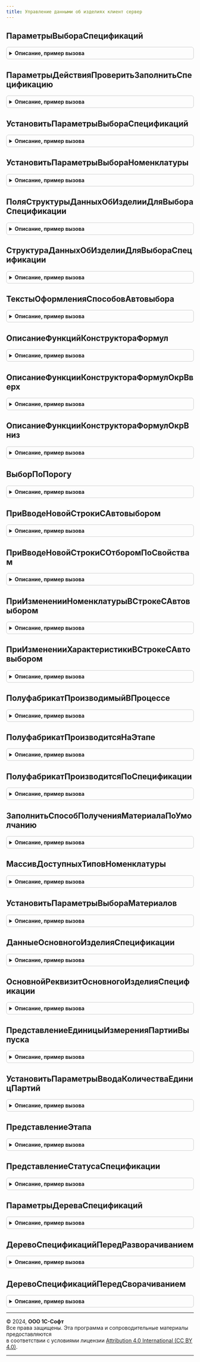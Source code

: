 ```yaml
---
title: Управление данными об изделиях клиент сервер
---
```



## ПараметрыВыбораСпецификаций
<details style="margin: 1em 0; padding: 0.5em; border: 1px solid #ccc; border-radius: 6px;">

<summary style="font-weight: bold; cursor: pointer;">Описание, пример вызова</summary>

```bsl

// Возвращает параметры выбора спецификаций для номенклатуры.
//
// Возвращаемое значение:
// 	Структура - из:
//  * ДоступныеТипы - Массив - доступные типы спецификаций
//  * ДоступныеСтатусы - Массив - доступные статусы спецификаций
//  * ДоступныСпецификацииСПроизводствомНаСтороне - Булево - признак доступности спецификаций с производством на стороне
//  * ДоступныСпецификацииНаПобочныйВыход - Булево - признак отображения спецификаций по фиксированной стоимости
//  * ПолучитьСпецификацииПоНоменклатуре - Булево - признак отбора по заданной номенклатуре
//  * СвязиПараметровВыбора - Соответствие - связи параметров выбора
//  * РеквизитыСпецификации - Строка - список реквизитов спецификации
//
Функция ПараметрыВыбораСпецификаций() Экспорт
```

Пример вызова
```bsl
Результат = УправлениеДаннымиОбИзделияхКлиентСервер.ПараметрыВыбораСпецификаций() 
```
</details>

## ПараметрыДействияПроверитьЗаполнитьСпецификацию
<details style="margin: 1em 0; padding: 0.5em; border: 1px solid #ccc; border-radius: 6px;">

<summary style="font-weight: bold; cursor: pointer;">Описание, пример вызова</summary>

```bsl

// Возвращает параметры необходимые для выполнения действия "ПроверитьЗаполнитьСпецификацию".
//
// Параметры:
//  Объект							- ДанныеФормыСтруктура 			- Текущий объект
//  ТекущиеДанные					- ДанныеФормыЭлементКоллекции 	- Строка коллекции в которой происходит выбор спецификации
//  ПараметрыВыбораСпецификаций		- Структура 					- Параметры выбора спецификации
//  Форма							- ФормаКлиентскогоПриложения				- форма
//  ДополнительныеПараметры			- Структура 					- Дополнительные параметры вызова
//
// Возвращаемое значение:
//  Структура - список параметров.
//
Функция ПараметрыДействияПроверитьЗаполнитьСпецификацию(Объект, Экспорт
```

Пример вызова
```bsl
Результат = УправлениеДаннымиОбИзделияхКлиентСервер.ПараметрыДействияПроверитьЗаполнитьСпецификацию(Объект, );
```
</details>

## УстановитьПараметрыВыбораСпецификаций
<details style="margin: 1em 0; padding: 0.5em; border: 1px solid #ccc; border-radius: 6px;">

<summary style="font-weight: bold; cursor: pointer;">Описание, пример вызова</summary>

```bsl

// Установить параметры выбора спецификаций в форме
//
// Параметры:
//  Элемент						 - ПолеФормы, Массив - поле ввода спецификации или список полей
//  ПараметрыВыбораСпецификаций	 - см. ПараметрыВыбораСпецификаций
//
Процедура УстановитьПараметрыВыбораСпецификаций(Элемент, ПараметрыВыбораСпецификаций) Экспорт
```

Пример вызова
```bsl
УправлениеДаннымиОбИзделияхКлиентСервер.УстановитьПараметрыВыбораСпецификаций(Элемент, ПараметрыВыбораСпецификаций) 
```
</details>

## УстановитьПараметрыВыбораНоменклатуры
<details style="margin: 1em 0; padding: 0.5em; border: 1px solid #ccc; border-radius: 6px;">

<summary style="font-weight: bold; cursor: pointer;">Описание, пример вызова</summary>

```bsl

// Процедура устанавливает параметры выбора для номенклатуры.
//
// Параметры:
//  Элемент - Массив, ПолеФормы - поле для ввода номенклатуры
//  Форма - ФормаКлиентскогоПриложения - форма для которой производится установка параметров выбора:
//  	* Объект  - ДанныеФормыСтруктура - объект, для которого производится установка параметров выбора:
//  		* ТипПроизводственногоПроцесса - ПеречислениеСсылка.ТипыПроизводственныхПроцессов
//  		* Ссылка - СправочникСсылка.РесурсныеСпецификации,ДокументСсылка.ЗаказНаПроизводство2_2
//  	* ИсточникСоставаНаборовВПроизводстве - ПеречислениеСсылка.ИсточникиСоставаНаборовВПроизводстве
//
Процедура УстановитьПараметрыВыбораНоменклатуры(Элемент, Форма) Экспорт
```

Пример вызова
```bsl
УправлениеДаннымиОбИзделияхКлиентСервер.УстановитьПараметрыВыбораНоменклатуры(Элемент, Форма) 
```
</details>

## ПоляСтруктурыДанныхОбИзделииДляВыбораСпецификации
<details style="margin: 1em 0; padding: 0.5em; border: 1px solid #ccc; border-radius: 6px;">

<summary style="font-weight: bold; cursor: pointer;">Описание, пример вызова</summary>

```bsl

// Перечень полей, определяющих выбор спецификации номенклатуры
//
// Возвращаемое значение:
//  Строка - перечень полей
//
Функция ПоляСтруктурыДанныхОбИзделииДляВыбораСпецификации() Экспорт
```

Пример вызова
```bsl
Результат = УправлениеДаннымиОбИзделияхКлиентСервер.ПоляСтруктурыДанныхОбИзделииДляВыбораСпецификации() 
```
</details>

## СтруктураДанныхОбИзделииДляВыбораСпецификации
<details style="margin: 1em 0; padding: 0.5em; border: 1px solid #ccc; border-radius: 6px;">

<summary style="font-weight: bold; cursor: pointer;">Описание, пример вызова</summary>

```bsl

// Конструктор структуры данных для выбора спецификации номенклатуры
//
// Возвращаемое значение:
//  Структура - структура данных
//
Функция СтруктураДанныхОбИзделииДляВыбораСпецификации() Экспорт
```

Пример вызова
```bsl
Результат = УправлениеДаннымиОбИзделияхКлиентСервер.СтруктураДанныхОбИзделииДляВыбораСпецификации() 
```
</details>

## ТекстыОформленияСпособовАвтовыбора
<details style="margin: 1em 0; padding: 0.5em; border: 1px solid #ccc; border-radius: 6px;">

<summary style="font-weight: bold; cursor: pointer;">Описание, пример вызова</summary>

```bsl

// Текст оформления способов автовыбора.
//
// Возвращаемое значение:
//  Соответствие из ПеречислениеСсылка.СпособыАвтовыбораНоменклатуры,ПеречислениеСсылка.СпособыАвтовыбораХарактеристики
Функция ТекстыОформленияСпособовАвтовыбора() Экспорт
```

Пример вызова
```bsl
Результат = УправлениеДаннымиОбИзделияхКлиентСервер.ТекстыОформленияСпособовАвтовыбора() 
```
</details>

## ОписаниеФункцийКонструктораФормул
<details style="margin: 1em 0; padding: 0.5em; border: 1px solid #ccc; border-radius: 6px;">

<summary style="font-weight: bold; cursor: pointer;">Описание, пример вызова</summary>

```bsl

// Возвращает описание функций используемых в конструкторе формул
//
// Параметры:
//  ИмяГруппы - Строка - имя группы в дереве формул конструктора
//
// Возвращаемое значение:
//  Массив из см. РаботаСФормуламиКлиентСервер.ОписаниеФункцииОбщегоМодуля - описание функций внешних модулей.
//
Функция ОписаниеФункцийКонструктораФормул(ИмяГруппы = "") Экспорт
```

Пример вызова
```bsl
Результат = УправлениеДаннымиОбИзделияхКлиентСервер.ОписаниеФункцийКонструктораФормул(ИмяГруппы);
```
</details>

## ОписаниеФункцииКонструктораФормулОкрВверх
<details style="margin: 1em 0; padding: 0.5em; border: 1px solid #ccc; border-radius: 6px;">

<summary style="font-weight: bold; cursor: pointer;">Описание, пример вызова</summary>

```bsl

// Возвращает описание функции ОкрВверх для конструктора формул
//
// Возвращаемое значение:
//  см. РаботаСФормуламиКлиентСервер.ОписаниеФункцииОбщегоМодуля
//
Функция ОписаниеФункцииКонструктораФормулОкрВверх() Экспорт
```

Пример вызова
```bsl
Результат = УправлениеДаннымиОбИзделияхКлиентСервер.ОписаниеФункцииКонструктораФормулОкрВверх() 
```
</details>

## ОписаниеФункцииКонструктораФормулОкрВниз
<details style="margin: 1em 0; padding: 0.5em; border: 1px solid #ccc; border-radius: 6px;">

<summary style="font-weight: bold; cursor: pointer;">Описание, пример вызова</summary>

```bsl

// Возвращает описание функции ОкрВниз для конструктора формул
//
// Возвращаемое значение:
//  см. РаботаСФормуламиКлиентСервер.ОписаниеФункцииОбщегоМодуля
//
Функция ОписаниеФункцииКонструктораФормулОкрВниз() Экспорт
```

Пример вызова
```bsl
Результат = УправлениеДаннымиОбИзделияхКлиентСервер.ОписаниеФункцииКонструктораФормулОкрВниз() 
```
</details>

## ВыборПоПорогу
<details style="margin: 1em 0; padding: 0.5em; border: 1px solid #ccc; border-radius: 6px;">

<summary style="font-weight: bold; cursor: pointer;">Описание, пример вызова</summary>

```bsl

// Выбирает значение согласно заданному порогу
//
// Параметры:
//  Параметр	 - Число	 - параметр
//  Значение	 - Число	 - значение
//  Порог		 - Число	 - порог
//  Значение2	 - Число	 - значение
//  Порог2		 - Число	 - порог
//  Значение3	 - Число	 - значение
//  Порог3		 - Число	 - порог
//  Значение4	 - Число	 - значение
//  Порог4		 - Число	 - порог
//  Значение5	 - Число	 - значение
//  Порог5		 - Число	 - порог
//
// Возвращаемое значение:
//  Число - результат выбора
//
Функция ВыборПоПорогу( Экспорт
```

Пример вызова
```bsl
Результат = УправлениеДаннымиОбИзделияхКлиентСервер.ВыборПоПорогу();
```
</details>

## ПриВводеНовойСтрокиСАвтовыбором
<details style="margin: 1em 0; padding: 0.5em; border: 1px solid #ccc; border-radius: 6px;">

<summary style="font-weight: bold; cursor: pointer;">Описание, пример вызова</summary>

```bsl

// Выполняет стандартные действия при вводе новой строки таб. части, в которой предусмотрен автовыбор номенклатуры
//  - устанавливает способ автовыбора номенклатуры
//  - устанавливает способ автовыбора характеристики
//  - копирует настройки автовыбора.
//
// Параметры:
//  ДанныеСтроки			 - ДанныеФормыСтруктура	 - содержит данные строки
//  КлючСвязиИсточника		 - Число, Неопределено	 - ключ связи источника (при копировании строки)
//  СоответствиеСвойств		 - ДанныеФормыКоллекция	 - табличная часть "СоответствиеСвойств".
//
Процедура ПриВводеНовойСтрокиСАвтовыбором(ДанныеСтроки, КлючСвязиИсточника = Неопределено, СоответствиеСвойств = Неопределено) Экспорт
```

Пример вызова
```bsl
УправлениеДаннымиОбИзделияхКлиентСервер.ПриВводеНовойСтрокиСАвтовыбором(ДанныеСтроки, КлючСвязиИсточника, СоответствиеСвойств);
```
</details>

## ПриВводеНовойСтрокиСОтборомПоСвойствам
<details style="margin: 1em 0; padding: 0.5em; border: 1px solid #ccc; border-radius: 6px;">

<summary style="font-weight: bold; cursor: pointer;">Описание, пример вызова</summary>

```bsl

// Выполняет стандартные действия при вводе новой строки в таблице, в которой предусмотрена возможность отбора по свойствам
//   - копирует настройки отбора
//
// Параметры:
//  ДанныеСтроки          - ДанныеФормыСтруктура   - содержит данные строки
//  КлючСвязиИсточника    - Число, Неопределено    - ключ связи источника (при копировании строки)
//  ОтборПоСвойствам      - ДанныеФормыКоллекция   - табличная часть "ОтборПоСвойствам"
Процедура ПриВводеНовойСтрокиСОтборомПоСвойствам(ДанныеСтроки, КлючСвязиИсточника = Неопределено, ОтборПоСвойствам = Неопределено) Экспорт
```

Пример вызова
```bsl
УправлениеДаннымиОбИзделияхКлиентСервер.ПриВводеНовойСтрокиСОтборомПоСвойствам(ДанныеСтроки, КлючСвязиИсточника, ОтборПоСвойствам);
```
</details>

## ПриИзмененииНоменклатурыВСтрокеСАвтовыбором
<details style="margin: 1em 0; padding: 0.5em; border: 1px solid #ccc; border-radius: 6px;">

<summary style="font-weight: bold; cursor: pointer;">Описание, пример вызова</summary>

```bsl

// Выполняет стандартные действия при изменении материала
//
Процедура ПриИзмененииНоменклатурыВСтрокеСАвтовыбором(ДанныеСтроки, Объект) Экспорт
```

Пример вызова
```bsl
УправлениеДаннымиОбИзделияхКлиентСервер.ПриИзмененииНоменклатурыВСтрокеСАвтовыбором(ДанныеСтроки, Объект) 
```
</details>

## ПриИзмененииХарактеристикиВСтрокеСАвтовыбором
<details style="margin: 1em 0; padding: 0.5em; border: 1px solid #ccc; border-radius: 6px;">

<summary style="font-weight: bold; cursor: pointer;">Описание, пример вызова</summary>

```bsl

// Выполняет стандартные действия при изменении характеристики
//
Процедура ПриИзмененииХарактеристикиВСтрокеСАвтовыбором(ДанныеСтроки, Объект) Экспорт
```

Пример вызова
```bsl
УправлениеДаннымиОбИзделияхКлиентСервер.ПриИзмененииХарактеристикиВСтрокеСАвтовыбором(ДанныеСтроки, Объект) 
```
</details>

## ПолуфабрикатПроизводимыйВПроцессе
<details style="margin: 1em 0; padding: 0.5em; border: 1px solid #ccc; border-radius: 6px;">

<summary style="font-weight: bold; cursor: pointer;">Описание, пример вызова</summary>

```bsl

// Функция определяет является ли материал полуфабрикатом производимым в процессе
//
// Параметры:
//  ДанныеСтроки - ДанныеФормыСтруктура - содержит данные строки.
//
// Возвращаемое значение:
//   - Булево - Истина, если материал является полуфабрикатом и производится в процессе.
//
Функция ПолуфабрикатПроизводимыйВПроцессе(ДанныеСтроки) Экспорт
```

Пример вызова
```bsl
Результат = УправлениеДаннымиОбИзделияхКлиентСервер.ПолуфабрикатПроизводимыйВПроцессе(ДанныеСтроки) 
```
</details>

## ПолуфабрикатПроизводитсяНаЭтапе
<details style="margin: 1em 0; padding: 0.5em; border: 1px solid #ccc; border-radius: 6px;">

<summary style="font-weight: bold; cursor: pointer;">Описание, пример вызова</summary>

```bsl

// Функция определяет является ли материал полуфабрикатом производимым в процессе на этапе.
//
// Параметры:
//  ДанныеСтроки - ДанныеФормыСтруктура - содержит данные строки.
//
// Возвращаемое значение:
//   - Булево - Истина, если материал является полуфабрикатом и производится в процессе на этапе.
//
Функция ПолуфабрикатПроизводитсяНаЭтапе(ДанныеСтроки) Экспорт
```

Пример вызова
```bsl
Результат = УправлениеДаннымиОбИзделияхКлиентСервер.ПолуфабрикатПроизводитсяНаЭтапе(ДанныеСтроки) 
```
</details>

## ПолуфабрикатПроизводитсяПоСпецификации
<details style="margin: 1em 0; padding: 0.5em; border: 1px solid #ccc; border-radius: 6px;">

<summary style="font-weight: bold; cursor: pointer;">Описание, пример вызова</summary>

```bsl

// Функция определяет является ли материал полуфабрикатом производимым в процессе по спецификации.
//
// Параметры:
//  ДанныеСтроки - ДанныеФормыСтруктура - содержит данные строки.
//
// Возвращаемое значение:
//   - Булево - Истина, если материал является полуфабрикатом и производится в процессе по спецификации.
//
Функция ПолуфабрикатПроизводитсяПоСпецификации(ДанныеСтроки) Экспорт
```

Пример вызова
```bsl
Результат = УправлениеДаннымиОбИзделияхКлиентСервер.ПолуфабрикатПроизводитсяПоСпецификации(ДанныеСтроки) 
```
</details>

## ЗаполнитьСпособПолученияМатериалаПоУмолчанию
<details style="margin: 1em 0; padding: 0.5em; border: 1px solid #ccc; border-radius: 6px;">

<summary style="font-weight: bold; cursor: pointer;">Описание, пример вызова</summary>

```bsl

Процедура ЗаполнитьСпособПолученияМатериалаПоУмолчанию(ДанныеСтроки) Экспорт
```

Пример вызова
```bsl
УправлениеДаннымиОбИзделияхКлиентСервер.ЗаполнитьСпособПолученияМатериалаПоУмолчанию(ДанныеСтроки) 
```
</details>

## МассивДоступныхТиповНоменклатуры
<details style="margin: 1em 0; padding: 0.5em; border: 1px solid #ccc; border-radius: 6px;">

<summary style="font-weight: bold; cursor: pointer;">Описание, пример вызова</summary>

```bsl

// Возвращает массив доступных типов номенклатуры для таб.частей НСИ производства
//
// Параметры:
//  Форма - ФормаКлиентскогоПриложения
//  ИмяТЧ - Строка - Имя ТЧ
//
// Возвращаемое значение:
//  Массив - Массив доступных типов номенклатуры
Функция МассивДоступныхТиповНоменклатуры(Форма, ИмяТЧ = "") Экспорт
```

Пример вызова
```bsl
Результат = УправлениеДаннымиОбИзделияхКлиентСервер.МассивДоступныхТиповНоменклатуры(Форма, ИмяТЧ);
```
</details>

## УстановитьПараметрыВыбораМатериалов
<details style="margin: 1em 0; padding: 0.5em; border: 1px solid #ccc; border-radius: 6px;">

<summary style="font-weight: bold; cursor: pointer;">Описание, пример вызова</summary>

```bsl

// Устанавливает параметры выбора материалов в производственной НСИ
//
// Параметры:
//  Элемент - ПолеФормы
//  Форма - ФормаКлиентскогоПриложения
Процедура УстановитьПараметрыВыбораМатериалов(Элемент, Форма) Экспорт
```

Пример вызова
```bsl
УправлениеДаннымиОбИзделияхКлиентСервер.УстановитьПараметрыВыбораМатериалов(Элемент, Форма) 
```
</details>

## ДанныеОсновногоИзделияСпецификации
<details style="margin: 1em 0; padding: 0.5em; border: 1px solid #ccc; border-radius: 6px;">

<summary style="font-weight: bold; cursor: pointer;">Описание, пример вызова</summary>

```bsl

// Получает данные основного изделия спецификации
//
// Параметры:
//  Объект	 - СправочникОбъект.РесурсныеСпецификации, Структура - спецификация.
//
// Возвращаемое значение:
//  Структура - данные основного изделия.
//
Функция ДанныеОсновногоИзделияСпецификации(Объект) Экспорт
```

Пример вызова
```bsl
Результат = УправлениеДаннымиОбИзделияхКлиентСервер.ДанныеОсновногоИзделияСпецификации(Объект) 
```
</details>

## ОсновнойРеквизитОсновногоИзделияСпецификации
<details style="margin: 1em 0; padding: 0.5em; border: 1px solid #ccc; border-radius: 6px;">

<summary style="font-weight: bold; cursor: pointer;">Описание, пример вызова</summary>

```bsl

// Получает значение основного реквизита по данным основного изделия спецификации
//
// Параметры:
//  Объект  - СправочникОбъект.РесурсныеСпецификации, Структура - спецификация.
//  ОсновноеИзделие - см. ДанныеОсновногоИзделияСпецификации
//
// Возвращаемое значение:
//  Структура - данные основного реквизита
//
Функция ОсновнойРеквизитОсновногоИзделияСпецификации(Объект, ОсновноеИзделие = Неопределено) Экспорт
```

Пример вызова
```bsl
Результат = УправлениеДаннымиОбИзделияхКлиентСервер.ОсновнойРеквизитОсновногоИзделияСпецификации(Объект, ОсновноеИзделие);
```
</details>

## ПредставлениеЕдиницыИзмеренияПартииВыпуска
<details style="margin: 1em 0; padding: 0.5em; border: 1px solid #ccc; border-radius: 6px;">

<summary style="font-weight: bold; cursor: pointer;">Описание, пример вызова</summary>

```bsl

// Возвращает представление единицы измерения партии выпуска
//
// Параметры:
//  ОписаниеПартииВыпуска	 - Структура, Строка, СправочникСсылка.УпаковкиЕдиницыИзмерения	 - описание или единица измерения партии выпуска
//  Количество				 - Число														 - количество единиц/партий.
//
// Возвращаемое значение:
//  Строка - представление единицы измерения партии выпуска.
//
Функция ПредставлениеЕдиницыИзмеренияПартииВыпуска(ОписаниеПартииВыпуска = Неопределено, Количество = 0) Экспорт
```

Пример вызова
```bsl
Результат = УправлениеДаннымиОбИзделияхКлиентСервер.ПредставлениеЕдиницыИзмеренияПартииВыпуска(ОписаниеПартииВыпуска, Количество);
```
</details>

## УстановитьПараметрыВводаКоличестваЕдиницПартий
<details style="margin: 1em 0; padding: 0.5em; border: 1px solid #ccc; border-radius: 6px;">

<summary style="font-weight: bold; cursor: pointer;">Описание, пример вызова</summary>

```bsl

// Устанавливает оформление для поля ввода количества единиц/партий
//
// Параметры:
//  ВыпускПроизвольнымиПорциями	 - Булево	 - Истина, если доступен выпуск произвольными порциями
//  Элемент						 - ПолеФормы - элемент управления.
//
Процедура УстановитьПараметрыВводаКоличестваЕдиницПартий(ВыпускПроизвольнымиПорциями, Элемент) Экспорт
```

Пример вызова
```bsl
УправлениеДаннымиОбИзделияхКлиентСервер.УстановитьПараметрыВводаКоличестваЕдиницПартий(ВыпускПроизвольнымиПорциями, Элемент) 
```
</details>

## ПредставлениеЭтапа
<details style="margin: 1em 0; padding: 0.5em; border: 1px solid #ccc; border-radius: 6px;">

<summary style="font-weight: bold; cursor: pointer;">Описание, пример вызова</summary>

```bsl

// Формирует представление этапа, которое можно использовать для вывода пользователю.
//
// Параметры:
//  СпецификацияПредставление			- Строка - Представление спецификации
//  ЭтапПредставление					- Строка - Представление этапа
//  МногоэтапныйПроизводственныйПроцесс	- Булево - Признак того что производственный процесс состоит из нескольких этапов
//  ЭтапВосстановленияБрака				- Булево - Признак того что этап создан для восстановление брака.
//
// Возвращаемое значение:
//   Строка   - представление этапа.
//
Функция ПредставлениеЭтапа(СпецификацияПредставление, ЭтапПредставление, МногоэтапныйПроизводственныйПроцесс, ЭтапВосстановленияБрака = Ложь) Экспорт
```

Пример вызова
```bsl
Результат = УправлениеДаннымиОбИзделияхКлиентСервер.ПредставлениеЭтапа(СпецификацияПредставление, ЭтапПредставление, МногоэтапныйПроизводственныйПроцесс, ЭтапВосстановленияБрака);
```
</details>

## ПредставлениеСтатусаСпецификации
<details style="margin: 1em 0; padding: 0.5em; border: 1px solid #ccc; border-radius: 6px;">

<summary style="font-weight: bold; cursor: pointer;">Описание, пример вызова</summary>

```bsl

// Возвращает строковое представление статуса спецификации
//
// Параметры:
//  Статус			 - ПеречислениеСсылка.СтатусыСпецификаций	 - статус спецификации
//  НачалоДействия	 - Дата										 - начало периода действия
//  КонецДействия	 - Дата										 - конец периода действия
//  СтрокаСтатус	 - Строка									 - представление.
//
// Возвращаемое значение:
//  Строка - представление спецификации.
//
Функция ПредставлениеСтатусаСпецификации(Статус, НачалоДействия = '00010101', КонецДействия = '00010101', СтрокаСтатус = "") Экспорт
```

Пример вызова
```bsl
Результат = УправлениеДаннымиОбИзделияхКлиентСервер.ПредставлениеСтатусаСпецификации(Статус, НачалоДействия, КонецДействия, СтрокаСтатус);
```
</details>

## ПараметрыДереваСпецификаций
<details style="margin: 1em 0; padding: 0.5em; border: 1px solid #ccc; border-radius: 6px;">

<summary style="font-weight: bold; cursor: pointer;">Описание, пример вызова</summary>

```bsl

// Параметры построения дерева спецификаций
//
// Возвращаемое значение:
//   - Структура - параметры построения дерева спецификации, содержит:
//   	* Номенклатура - СправочникСсылка.Номенклатура - номенклатура
//   	* ХарактеристикаНоменклатуры - СправочникСсылка.ХарактеристикиНоменклатуры - характеристика номенклатуры
//   	* Спецификация - СправочникСсылка.РесурсныеСпецификации - спецификация
//   	* Дата - Дата - дата подбора вложенных спецификаций
//   	* ПодразделениеДиспетчер - СправочникСсылка.СтруктураПредприятия - параметр назначения
//   	* НаправлениеДеятельности - СправочникСсылка.НаправленияДеятельности - параметр назанчения
//   	* ПараметрыВыбораСпецификаций - см. УправлениеДаннымиОбИзделиях.ПараметрыВыбораСпецификаций
//   	* ВыводитьЭтапы - Булево - признак вывода этапов
//   	* ВыводитьОперации - Булево - признак вывода операций
//   	* ВыводитьВыходныеИзделия - Булево - признак вывода выходных изделий
//   	* ВыводитьМатериалы - Булево - признак вывода материалов
//   	* ВыводитьТрудозатраты - Булево - признак вывода трудозатрат
//   	* ВыводитьЗаголовкиГруппировок - Булево - признак вывода заголовков группировок при печати
//   	* ВыводитьОстаткиТоваров - Булево - признак вывода остатков по складу
//   	* РазузловыватьПолуфабрикаты - Булево - признак необходимости разузлования полуфабрикатов
//   	* ДинамическоеСчитывание - Булево - режим динамического чтения узлов дерева
//   	* СохранятьДанные - Булево - признак сохранения данных
//   	* КлючСвязи - УникальныйИдентификатор -
//   	* УпаковкаВыходногоИзделия - СправочникСсылка.УпаковкиЕдиницыИзмерения -
//   	* КоличествоУпаковокВыходногоИзделия - Число -
//   	* КоличествоВыходногоИзделия - Число -
//   	* АдресВХранилище - Строка - адрес структуры заказа
//
Функция ПараметрыДереваСпецификаций() Экспорт
```

Пример вызова
```bsl
Результат = УправлениеДаннымиОбИзделияхКлиентСервер.ПараметрыДереваСпецификаций() 
```
</details>

## ДеревоСпецификацийПередРазворачиванием
<details style="margin: 1em 0; padding: 0.5em; border: 1px solid #ccc; border-radius: 6px;">

<summary style="font-weight: bold; cursor: pointer;">Описание, пример вызова</summary>

```bsl

// Вызывается перед раскрытием узла дерева спецификаций.
//
// Параметры:
//  Форма			 - ФормаКлиентскогоПриложения	 - управляемая форма, на которой расположено дерево спецификаций
//  Идентификатор	 - Число			 - строка, которая будет развернута
//  Отказ			 - Булево			 - признак отказа от раскрытия узла.
//
Процедура ДеревоСпецификацийПередРазворачиванием(Форма, Идентификатор, Отказ) Экспорт
```

Пример вызова
```bsl
УправлениеДаннымиОбИзделияхКлиентСервер.ДеревоСпецификацийПередРазворачиванием(Форма, Идентификатор, Отказ) 
```
</details>

## ДеревоСпецификацийПередСворачиванием
<details style="margin: 1em 0; padding: 0.5em; border: 1px solid #ccc; border-radius: 6px;">

<summary style="font-weight: bold; cursor: pointer;">Описание, пример вызова</summary>

```bsl

// Вызывается перед сворачиванием узла дерева спецификаций.
//
// Параметры:
//  Форма			 - ФормаКлиентскогоПриложения	 - управляемая форма, на которой расположено дерево спецификаций
//  Идентификатор	 - Число			 - строка, которая будет свернута
//  Отказ			 - Булево			 - признак отказа от сворачивания узла.
//
Процедура ДеревоСпецификацийПередСворачиванием(Форма, Идентификатор, Отказ) Экспорт
```

Пример вызова
```bsl
УправлениеДаннымиОбИзделияхКлиентСервер.ДеревоСпецификацийПередСворачиванием(Форма, Идентификатор, Отказ) 
```
</details>

---

© 2024, **ООО 1С-Софт**  
Все права защищены. Эта программа и сопроводительные материалы предоставляются  
в соответствии с условиями лицензии [Attribution 4.0 International (CC BY 4.0)](https://creativecommons.org/licenses/by/4.0/legalcode).

---

